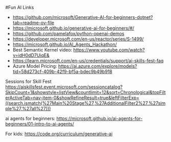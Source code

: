 #Fun AI Links

- https://github.com/microsoft/Generative-AI-for-beginners-dotnet?tab=readme-ov-file
- https://microsoft.github.io/generative-ai-for-beginners/#/
- https://github.com/pamelafox/python-openai-demos
- https://developer.microsoft.com/en-us/reactor/series/S-1499/
- https://microsoft.github.io/AI_Agents_Hackathon/
- Best Semantic Kernel video:
https://www.youtube.com/watch?v=idH0dD7UiqE&
- https://learn.microsoft.com/en-us/credentials/support/ai-skills-fest-faq
- Azure Model Pricing: https://ai.azure.com/explore/models?tid=58d273cf-409b-42f9-bf5a-bdec9b49b918
  
Sessions for Skill Fest
https://aiskillsfest.event.microsoft.com/sessioncatalog?SkipCount=1&showstyle=listView&countlimit=12&sort=Chronological&topFilterActiveTab=nav-item-0&showRefineResult=true&leftFilterExp=((search.ismatch(%27Main%20Stage%27,%27AdditionalFilter2%27,%27simple%27,%27all%27)))

ai agents for beginners:
https://microsoft.github.io/ai-agents-for-beginners/01-intro-to-ai-agents/

For kids:
https://code.org/curriculum/generative-ai

